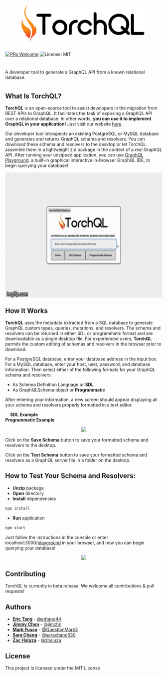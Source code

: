 <p align="center">
  <img width="400" src="./torchql-head.png?raw=true">
</p>

[![PRs Welcome](https://img.shields.io/badge/PRs-welcome-brightgreen.svg)](https://github.com/team-reactype/ReacType/pulls)
![License: MIT](https://img.shields.io/badge/License-MIT-yellow.svg)

#

A developer tool to generate a GraphQL API from a known relational database.

#

## What Is TorchQL?

**TorchQL** is an open-source tool to assist developers in the migration from REST APIs to GraphQL.
It facilitates the task of exposing a GraphQL API over a relational database. In other words, **you
can use it to implement GraphQL in your application!** Just visit our website
[here](https://www.torchql.com/).

Our developer tool introspects an existing PostgreSQL or MySQL database and generates and returns
GraphQL schema and resolvers. You can download these schema and resolvers to the desktop or let
TorchQL assemble them in a lightweight zip package in the context of a real GraphQL API. After
running your unzipped application, you can use
<a href="https://github.com/prisma-labs/graphql-playground">GraphQL Playground</a>, a built-in
graphical interactive in-browser GraphQL IDE, to begin querying your database!

<p align="center">
<img src="./torchql.gif" align="center" height="400">
</p>

## How It Works

**TorchQL** uses the metadata extracted from a SQL database to generate GraphQL custom types,
queries, mutations, and resolvers. The schema and resolvers can be returned in either SDL or
programmatic format and are downloadable as a single desktop file. For experienced users,
**TorchQL** permits the custom editing of schemas and resolvers in the browser prior to download.

For a PostgreSQL database, enter your database address in the input box. For a MySQL database, enter
your host, user, password, and database information. Then select either of the following formats for
your GraphQL schema and resolvers:

- As Schema Definition Language or **SDL**
- As GraphQLSchema object or **Programmatic**

After entering your information, a new screen should appear displaying all your schema and resolvers
properly formatted in a text editor.

&nbsp; &nbsp; <strong>SDL Example</strong>&nbsp; &nbsp; &nbsp; &nbsp; &nbsp; &nbsp; &nbsp; &nbsp;
&nbsp; &nbsp; &nbsp; &nbsp; &nbsp; &nbsp; &nbsp; &nbsp; &nbsp; &nbsp; &nbsp; &nbsp; &nbsp; &nbsp;
&nbsp; &nbsp; &nbsp; &nbsp; &nbsp; &nbsp; &nbsp; &nbsp; &nbsp; &nbsp; &nbsp; &nbsp; &nbsp; &nbsp;
&nbsp; &nbsp; &nbsp; &nbsp; &nbsp; &nbsp; &nbsp; <strong>Programmatic Example</strong>

<p align="center">
<img src="https://github.com/oslabs-beta/TorchQL/blob/dev/assets/screenshot_side-by-side.png?raw=true" height="400" display=block margin=auto>
</p>

Click on the **Save Schema** button to save your formatted schema and resolvers to the desktop.

Click on the **Test Schema** button to save your formatted schema and resolvers as a GraphQL server
file in a folder on the desktop.

## How to Test Your Schema and Resolvers:

- **Unzip** package
- **Open** directory
- **Install** dependencies

```bash
npm install
```

- **Run** application

```bash
npm start
```

Just follow the instructions in the console or enter
localhost:3000/<a href="https://github.com/prisma-labs/graphql-playground">playground</a> in your
browser, and now you can begin querying your database!

<p align="center">
<img src="./demo2.gif" width="600" display=block margin=auto>
</p>

## Contributing

TorchQL is currently in beta release. We welcome all contributions & pull requests!

## Authors

- **[Eric Tang](https://www.linkedin.com/in/erictang44)** - [@edtang44](https://github.com/edtang44)
- **[Jimmy Chen](https://www.linkedin.com/in/jimchn/)** - [@jimchn](https://github.com/jimchn)
- **[Mark Fusco](https://www.linkedin.com/in/marklfusco/)** -
  [@QuestionMark3](https://github.com/QuestionMark3)
- **[Sara Chang](https://www.linkedin.com/in/sara-chang/)** -
  [@sarachang530](https://github.com/sarachang530)
- **[Zac Haluza](https://haluza.dev)** - [@zhaluza](https://github.com/zhaluza)

## License

This project is licensed under the MIT License

